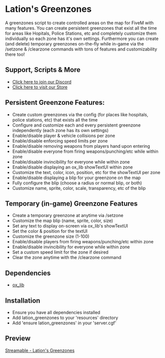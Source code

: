 # Lation's Greenzones
A greenzones script to create controlled areas on the map for FiveM with many features. You can create persistent greenzones that exist all the time for areas like Hopitals, Police Stations, etc and completely customize them individually so each zone has it's own settings. Furthermore you can create (and delete) temporary greenzones on-the-fly while in-game via the /setzone & /clearzone commands with tons of features and customizability there too!

## Support, Scripts & More
- [Click here to join our Discord](https://discord.gg/9EbY4nM5uu)
- [Click here to visit our Store](https://lationscripts.com/github)

## Persistent Greenzone Features:
- Create custom greenzones via the config (for places like hospitals, police stations, etc) that exists all the time
- Configure and customize each and every persistent greenzone independently (each zone has its own settings)
- Enable/disable player & vehicle collisions per zone
- Enable/disable enforcing speed limits per zone
- Enable/disable removing weapons from players hand upon entering
- Enable/disable everyone from firing weapons/punching/etc while within zone
- Enable/disable invincibility for everyone while within zone
- Enable/disable displaying an ox_lib showTextUI within zone
- Customize the text, color, icon, position, etc for the showTextUI per zone
- Enable/disable displaying a blip for your greenzone on the map
- Fully configure the blip (choose a radius or normal blip, or both)
- Customize name, sprite, color, scale, transparency, etc of the blip

## Temporary (in-game) Greenzone Features
- Create a temporary greenzone at anytime via /setzone
- Customize the map blip (name, sprite, color, size)
- Set any text to display on-screen via ox_lib's showTextUI
- Set the color & position for the textUI
- Customize the greenzone size (1-100)
- Enable/disable players from firing weapons/punching/etc within zone
- Enable/disable invincibility for everyone while within zone
- Set a custom speed limit for the zone if desired
- Clear the zone anytime with the /clearzone command

## Dependencies
- [ox_lib](https://github.com/overextended/ox_lib/releases)

## Installation
- Ensure you have all dependencies installed
- Add lation_greenzones to your 'resources' directory
- Add 'ensure lation_greenzones' in your 'server.cgf'

## Preview
[Streamable - Lation's Greenzones](https://streamable.com/nat0ce)
